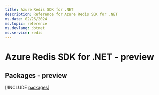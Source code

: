 ```yaml
---
title: Azure Redis SDK for .NET
description: Reference for Azure Redis SDK for .NET
ms.date: 02/26/2024
ms.topic: reference
ms.devlang: dotnet
ms.service: redis
---
```

# Azure Redis SDK for .NET - preview
## Packages - preview
[!INCLUDE [packages](redis-index.md)]
